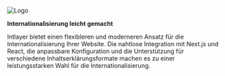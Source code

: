 ![Logo](https://github.com/aymericzip/intlayer/blob/main/docs/de/packages/@intlayer/design-system/src/components/Logo/logo_with_text_no_frame.svg)

**Internationalisierung leicht gemacht**

Intlayer bietet einen flexibleren und moderneren Ansatz für die Internationalisierung Ihrer Website. Die nahtlose Integration mit Next.js und React, die anpassbare Konfiguration und die Unterstützung für verschiedene Inhaltserklärungsformate machen es zu einer leistungsstarken Wahl für die Internationalisierung.
